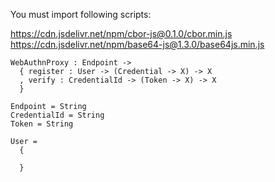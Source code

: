 
You must import following scripts:

https://cdn.jsdelivr.net/npm/cbor-js@0.1.0/cbor.min.js
https://cdn.jsdelivr.net/npm/base64-js@1.3.0/base64js.min.js

```
WebAuthnProxy : Endpoint ->
  { register : User -> (Credential -> X) -> X
  , verify : CredentialId -> (Token -> X) -> X
  }

Endpoint = String
CredentialId = String
Token = String

User =
  {

  }
```

